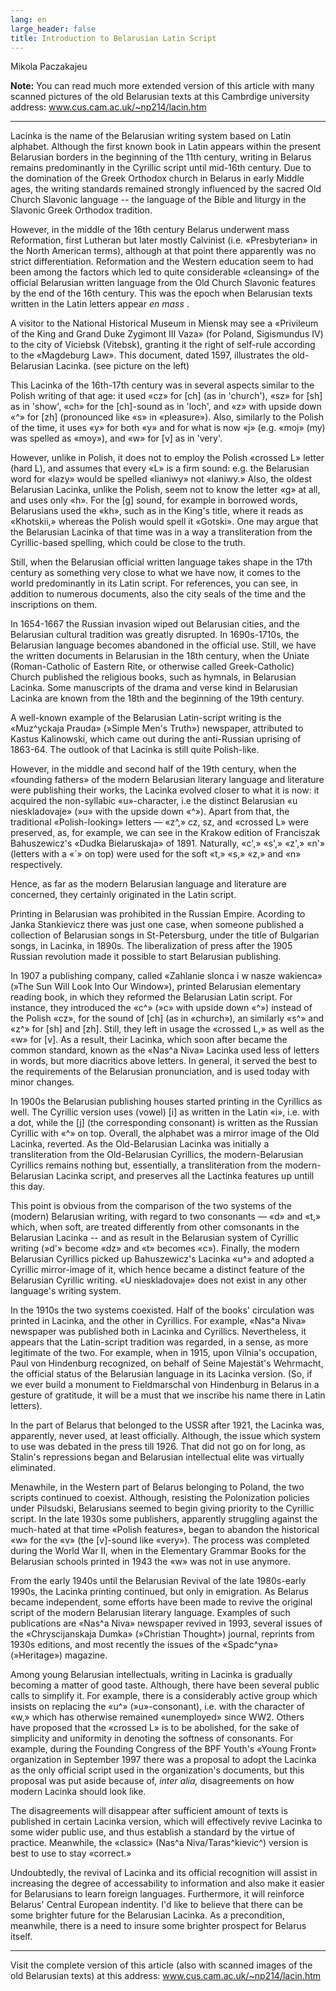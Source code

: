 ```yaml
---
lang: en
large_header: false
title: Introduction to Belarusian Latin Script
---
```



Mikola Paczakajeu

<strong>Note:</strong> You can read much more extended version of this article with many scanned pictures of the old Belarusian texts at this Cambrdige university address: <a href=»http://www.cus.cam.ac.uk/~np214/lacin.htm»>www.cus.cam.ac.uk/~np214/lacin.htm</a>

<hr />

Lacinka is the name of the Belarusian writing system based on Latin alphabet. Although the first known book in Latin appears within the present Belarusian borders in the beginning of the 11th century, writing in Belarus remains predominantly in the Cyrillic script until mid-16th century. Due to the domination of the Greek Orthodox church in Belarus in early Middle ages, the writing standards remained strongly influenced by the sacred Old Church Slavonic language -- the language of the Bible and liturgy in the Slavonic Greek Orthodox tradition.

However, in the middle of the 16th century Belarus underwent mass Reformation, first Lutheran but later mostly Calvinist (i.e. «Presbyterian» in the North American terms), although at that point there apparently was no strict differentiation. Reformation and the Western education seem to had been among the factors which led to quite considerable «cleansing» of the official Belarusian written language from the Old Church Slavonic features by the end of the 16th century. This was the epoch when Belarusian texts written in the Latin letters appear  *en mass* .

A visitor to the National Historical Museum in Miensk may see a «Privileum of the King and Grand Duke Zygimont III Vaza» (for Poland, Sigismundus IV) to the city of Viciebsk (Vitebsk), granting it the right of self-rule according to the «Magdeburg Law». This document, dated 1597, illustrates the old-Belarusian Lacinka. (see picture on the left)

This Lacinka of the 16th-17th century was in several aspects similar to the Polish writing of that age: it used «cz» for [ch] (as in 'church'), «sz» for [sh] as in 'show', «ch» for the [ch]-sound as in 'loch', and «z» with upside down «^» for [zh] (pronounced like «s» in «pleasure»). Also, similarly to the Polish of the time, it uses «y» for both «y» and for what is now «j» (e.g. «moj» (my) was spelled as «moy»), and «w» for [v] as in 'very'.

However, unlike in Polish, it does not to employ the Polish «crossed L» letter (hard L), and assumes that every «L» is a firm sound: e.g. the Belarusian word for «lazy» would be spelled «lianiwy» not «laniwy.» Also, the oldest Belarusian Lacinka, unlike the Polish, seem not to know the letter «g» at all, and uses only «h». For the [g] sound, for example in borrowed words, Belarusians used the «kh», such as in the King's title, where it reads as «Khotskii,» whereas the Polish would spell it «Gotski». One may argue that the Belarusian Lacinka of that time was in a way a transliteration from the Cyrillic-based spelling, which could be close to the truth.

Still, when the Belarusian official written language takes shape in the 17th century as something very close to what we have now, it comes to the world predominantly in its Latin script. For references, you can see, in addition to numerous documents, also the city seals of the time and the inscriptions on them.

In 1654-1667 the Russian invasion wiped out Belarusian cities, and the Belarusian cultural tradition was greatly disrupted. In 1690s-1710s, the Belarusian language becomes abandoned in the official use. Still, we have the written documents in Belarusian in the 18th century, when the Uniate (Roman-Catholic of Eastern Rite, or otherwise called Greek-Catholic) Church published the religious books, such as hymnals, in Belarusian Lacinka. Some manuscripts of the drama and verse kind in Belarusian Lacinka are known from the 18th and the beginning of the 19th century.

A well-known example of the Belarusian Latin-script writing is the «Muz^yckaja Prauda» (»Simple Men's Truth») newspaper, attributed to Kastus Kalinowski, which came out during the anti-Russian uprising of 1863-64. The outlook of that Lacinka is still quite Polish-like.

However, in the middle and second half of the 19th century, when the «founding fathers» of the modern Belarusian literary language and literature were publishing their works, the Lacinka evolved closer to what it is now: it acquired the non-syllabic «u»-character, i.e the distinct Belarusian «u nieskladovaje» (»u» with the upside down «^»). Apart from that, the traditional «Polish-looking» letters — «z^,» cz, sz, and «crossed L» were preserved, as, for example, we can see in the Krakow edition of Franciszak Bahuszewicz's «Dudka Bielaruskaja» of 1891. Naturally, «c',» «s',» «z',» «n'» (letters with a «`» on top) were used for the soft «t,» «s,» «z,» and «n» respectively.

Hence, as far as the modern Belarusian language and literature are concerned, they certainly originated in the Latin script.

Printing in Belarusian was prohibited in the Russian Empire. Acording to Janka Stankievicz there was just one case, when someone published a collection of Belarusian songs in St-Petersburg, under the title of Bulgarian songs, in Lacinka, in 1890s. The liberalization of press after the 1905 Russian revolution made it possible to start Belarusian publishing.

In 1907 a publishing company, called «Zahlanie slonca i w nasze wakienca» (»The Sun Will Look Into Our Window»), printed Belarusian elementary reading book, in which they reformed the Belarusian Latin script. For instance, they introduced the «c^» (»c» with upside down «^») instead of the Polish «cz», for the sound of [ch] (as in «church»), an similarly «s^» and «z^» for [sh] and [zh]. Still, they left in usage the «crossed L,» as well as the «w» for [v]. As a result, their Lacinka, which soon after became the common standard, known as the «Nas^a Niva» Lacinka used less of letters in words, but more diacritics above letters. In general, it served the best to the requirements of the Belarusian pronunciation, and is used today with minor changes.

In 1900s the Belarusian publishing houses started printing in the Cyrillics as well. The Cyrillic version uses (vowel) [i] as written in the Latin «i», i.e. with a dot, while the [j] (the corresponding consonant) is written as the Russian Cyrillic with «^» on top. Overall, the alphabet was a mirror image of the Old Lacinka, reverted. As the Old-Belarusian Lacinka was initially a transliteration from the Old-Belarusian Cyrillics, the modern-Belarusian Cyrillics remains nothing but, essentially, a transliteration from the modern-Belarusian Lacinka script, and preserves all the Lactinka features up untill this day.

This point is obvious from the comparison of the two systems of the (modern) Belarusian writing, with regard to two consonants — «d» and «t,» which, when soft, are treated differently from other comsonants in the Belarusian Lacinka -- and as result in the Belarusian system of Cyrillic writing (»d'» become «dz» and «t» becomes «c»). Finally, the modern Belarusian Cyrillics picked up Bahuszewicz's Lacinka «u^» and adopted a Cyrillic mirror-image of it, which hence became a distinct feature of the Belarusian Cyrillic writing. «U nieskladovaje» does not exist in any other language's writing system.

In the 1910s the two systems coexisted. Half of the books' circulation was printed in Lacinka, and the other in Cyrillics. For example, «Nas^a Niva» newspaper was published both in Lacinka and Cyrillics. Nevertheless, it appears that the Latin-script tradition was regarded, in a sense, as more legitimate of the two. For example, when in 1915, upon Vilnia's occupation, Paul von Hindenburg recognized, on behalf of Seine Majestät's Wehrmacht, the official status of the Belarusian language in its Lacinka version. (So, if we ever build a monument to Fieldmarschal von Hindenburg in Belarus in a gesture of gratitude, it will be a must that we inscribe his name there in Latin letters).

In the part of Belarus that belonged to the USSR after 1921, the Lacinka was, apparently, never used, at least officially. Although, the issue which system to use was debated in the press till 1926. That did not go on for long, as Stalin's repressions began and Belarusian intellectual elite was virtually eliminated.

Menawhile, in the Western part of Belarus belonging to Poland, the two scripts continued to coexist. Although, resisting the Polonization policies under Pilsudski, Belarusians seemed to begin giving priority to the Cyrillic script. In the late 1930s some publishers, apparently struggling against the much-hated at that time «Polish features», began to abandon the historical «w» for the «v» (the [v]-sound like «very»). The process was completed during the World War II, when in the Elementary Grammar Books for the Belarusian schools printed in 1943 the «w» was not in use anymore.

From the early 1940s until the Belarusian Revival of the late 1980s-early 1990s, the Lacinka printing continued, but only in emigration. As Belarus became independent, some efforts have been made to revive the original script of the modern Belarusian literary language. Examples of such publications are «Nas^a Niva» newspaper revived in 1993, several issues of the «Chryscijanskaja Dumka» (»Christian Thought») journal, reprints from 1930s editions, and most recently the issues of the «Spadc^yna» (»Heritage») magazine.

Among young Belarusian intellectuals, writing in Lacinka is gradually becoming a matter of good taste. Although, there have been several public calls to simplify it. For example, there is a considerably active group which insists on replacing the «u^» (»u»-consonant), i.e. with the character of «w,» which has otherwise remained «unemployed» since WW2. Others have proposed that the «crossed L» is to be abolished, for the sake of simplicity and uniformity in denoting the softness of consonants. For example, during the Founding Congress of the BPF Youth's «Young Front» organization in September 1997 there was a proposal to adopt the Lacinka as the only official script used in the organization's documents, but this proposal was put aside because of,  *inter alia,*  disagreements on how modern Lacinka should look like.

The disagreements will disappear after sufficient amount of texts is published in certain Lacinka version, which will effectively revive Lacinka to some wider public use, and thus establish a standard by the virtue of practice. Meanwhile, the «classic» (Nas^a Niva/Taras^kievic^) version is best to use to stay «correct.»

Undoubtedly, the revival of Lacinka and its official recognition will assist in increasing the degree of accessability to information and also make it easier for Belarusians to learn foreign languages. Furthermore, it will reinforce Belarus' Central European indentity. I'd like to believe that there can be some brighter future for the Belarusian Lacinka. As a precondition, meanwhile, there is a need to insure some brighter prospect for Belarus itself.

<hr />

Visit the complete version of this article (also with scanned images of the old Belarusian texts) at this address: <a href=»http://www.cus.cam.ac.uk/~np214/lacin.htm»>www.cus.cam.ac.uk/~np214/lacin.htm</a>
